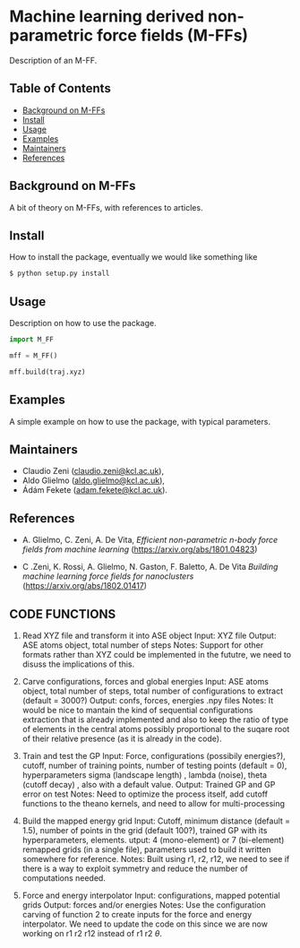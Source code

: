 # Machine learning derived non-parametric force fields (M-FFs)

Description of an M-FF.

## Table of Contents

- [Background on M-FFs](#background)
- [Install](#install)
- [Usage](#usage)
- [Examples](#examples)
- [Maintainers](#maintainers)
- [References](#references)

## Background on M-FFs

A bit of theory on M-FFs, with references to articles.

## Install

How to install the package, eventually we would like something like

```sh
$ python setup.py install
```

## Usage

Description on how to use the package.

```py
import M_FF

mff = M_FF()

mff.build(traj.xyz)

```

## Examples

A simple example on how to use the package, with typical parameters.

## Maintainers

* Claudio Zeni (claudio.zeni@kcl.ac.uk),
* Aldo Glielmo (aldo.glielmo@kcl.ac.uk),
* Ádám Fekete (adam.fekete@kcl.ac.uk).

## References

* A. Glielmo, C. Zeni, A. De Vita, *Efficient non-parametric n-body force fields from machine learning* (https://arxiv.org/abs/1801.04823)

* C .Zeni, K. Rossi, A. Glielmo, N. Gaston, F. Baletto, A. De Vita *Building machine learning force fields for nanoclusters* (https://arxiv.org/abs/1802.01417)


## CODE FUNCTIONS

1) Read XYZ file and transform it into ASE object
Input: XYZ file
Output: ASE atoms object, total number of steps
Notes: Support for other formats rather than XYZ could be implemented in the fututre, we need to disuss the implications of this.

2) Carve configurations, forces and global energies
Input: ASE atoms object, total number of steps, total number of configurations to extract (default = 3000?)
Output: confs, forces, energies .npy files
Notes: It would be nice to mantain the kind of sequential configurations extraction that is already implemented and also to keep the ratio of type of elements in the central atoms possibly proportional to the suqare root of their relative presence (as it is already in the code).

3) Train and test the GP
Input: Force, configurations (possibily energies?), cutoff,  number of training points, number of testing points (default = 0), hyperparameters sigma (landscape length) , lambda (noise), theta (cutoff decay) , also with a default value.
Output: Trained GP and GP error on test
Notes: Need to optimize the process itself, add cutoff functions to the theano kernels, and need to allow for multi-processing

4) Build the mapped energy grid
Input: Cutoff, minimum distance (default = 1.5), number of points in the grid (default 100?), trained GP with its hyperparameters, elements.
utput: 4 (mono-element) or 7 (bi-element) remapped grids (in a single file), parameters used to build it written somewhere for reference.
Notes: Built using r1, r2, r12, we need to see if there is a way to exploit symmetry and reduce the number of computations needed.

5) Force and energy interpolator
Input: configurations, mapped potential grids
Output: forces and/or energies
Notes: Use the configuration carving of function 2 to create inputs for the force and energy interpolator.
We need to update the code on this since we are now working on r1 r2 r12 instead of r1 r2 $\theta$.
